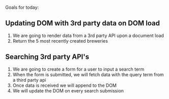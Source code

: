 Goals for today:

## Updating DOM with 3rd party data on DOM load 

1. We are going to render data from a 3rd party API upon a document load
2. Return the 5 most recently created breweries



## Searching 3rd party API's 

1. We are going to create a form for a user to input a search term
2. When the form is submitted, we will fetch data with the query term from a third party api 
3. Once data is received we will append to the DOM 
4. We will update the DOM on every search submission 


